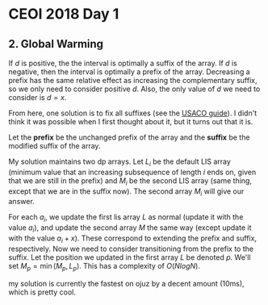 # CEOI 2018 Day 1

## 2. Global Warming
If $d$ is positive, the the interval is optimally a suffix of the array. If $d$ is negative, then the interval is optimally a prefix of the array. Decreasing a prefix has the same relative effect as increasing the complementary suffix, so we only need to consider positive $d$. Also, the only value of $d$ we need to consider is $d=x$.

From here, one solution is to fix all suffixes (see the [USACO guide](https://usaco.guide/problems/ceoi-2018global-warming/solution)). I didn't think it was possible when I first thought about it, but it turns out that it is.

Let the <b>prefix</b> be the unchanged prefix of the array and the <b>suffix</b> be the modified suffix of the array.

My solution maintains two dp arrays. Let $L_i$ be the default LIS array (minimum value that an increasing subsequence of length $i$ ends on, given that we are still in the prefix) and $M_i$ be the second LIS array (same thing, except that we are in the suffix now). The second array $M_i$ will give our answer.

For each $a_i$, we update the first lis array $L$ as normal (update it with the value $a_i$), and update the second array $M$ the same way (except update it with the value $a_i+x$). These correspond to extending the prefix and suffix, respectively. Now we need to consider transitioning from the prefix to the suffix. Let the position we updated in the first array $L$ be denoted $p$. We'll set $M_p=\min(M_p,L_p)$. This has a complexity of $O(NlogN)$.

my solution is currently the fastest on ojuz by a decent amount (10ms), which is pretty cool.
